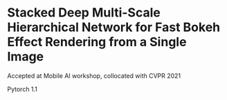 # Stacked Deep Multi-Scale Hierarchical Network for Fast Bokeh Effect Rendering from a Single Image

Accepted at Mobile AI workshop, collocated with CVPR 2021

Pytorch 1.1
